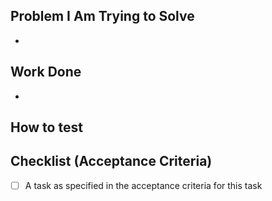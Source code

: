 ## Problem I Am Trying to Solve
-

## Work Done
-

## How to test

## Checklist (Acceptance Criteria)
- [ ] A task as specified in the acceptance criteria for this task

<!-- ### Pains -->

